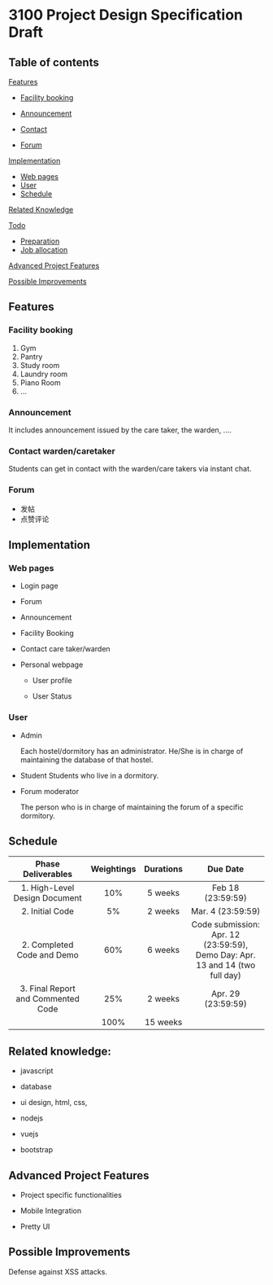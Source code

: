 # 3100 Project Design Specification Draft
## Table of contents
[Features](#features)

- [Facility booking](#facility-booking)

- [Announcement](#announcement)

- [Contact](#contact-wardencaretaker)

- [Forum](#forum)

[Implementation](#implementation)

* [Web pages](#web-pages)
* [User](#user)
* [Schedule](#schedule)

[Related Knowledge](#related-knowledge)

[Todo](#todo)
* [Preparation](#preparation)
* [Job allocation](#job-allocation)

[Advanced Project Features](#advanced-project-features)

[Possible Improvements](#possible-improvements)

## Features

### Facility booking

1. Gym
2. Pantry
3. Study room
4. Laundry room
5. Piano Room
6. ...

### Announcement

It includes announcement issued by the care taker, the warden, ....

### Contact warden/caretaker

Students can get in contact with the warden/care takers via instant chat.

### Forum

- 发帖
- 点赞评论

## Implementation
### Web pages
* Login page

* Forum

* Announcement

* Facility Booking

* Contact care taker/warden

* Personal webpage

  - User profile

  - User Status
  
### User

  - Admin

    Each hostel/dormitory has an administrator. He/She is in charge of maintaining the database of that hostel.

  - Student
    Students who live in a dormitory.

  - Forum moderator

    The person who is in charge of maintaining the forum of a specific dormitory.

## Schedule
|Phase Deliverables | Weightings | Durations | Due Date|
|:------:|:------:|:------:|:------:|
|1. High-Level Design Document | 10% | 5 weeks | Feb 18 (23:59:59) |
|2. Initial Code | 5% | 2 weeks | Mar. 4 (23:59:59) |
|2. Completed Code and Demo | 60% | 6 weeks | Code submission: Apr. 12 (23:59:59),</br>Demo Day: Apr. 13 and 14 (two full day) |
|3. Final Report and Commented Code | 25% | 2 weeks | Apr. 29 (23:59:59) |
| | 100% | 15 weeks | |


## Related knowledge:

- javascript 
* database

- ui design, html, css,

- nodejs

- vuejs

- bootstrap


## Advanced Project Features

- Project specific functionalities

- Mobile Integration 

- Pretty UI

## Possible Improvements

Defense against XSS attacks.




